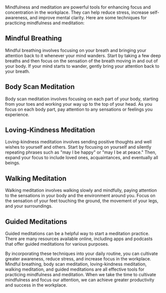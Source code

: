 
Mindfulness and meditation are powerful tools for enhancing focus and concentration in the workplace. They can help reduce stress, increase self-awareness, and improve mental clarity. Here are some techniques for practicing mindfulness and meditation:

## Mindful Breathing

Mindful breathing involves focusing on your breath and bringing your attention back to it whenever your mind wanders. Start by taking a few deep breaths and then focus on the sensation of the breath moving in and out of your body. If your mind starts to wander, gently bring your attention back to your breath.

## Body Scan Meditation

Body scan meditation involves focusing on each part of your body, starting from your toes and working your way up to the top of your head. As you focus on each body part, pay attention to any sensations or feelings you experience.

## Loving-Kindness Meditation

Loving-kindness meditation involves sending positive thoughts and well wishes to yourself and others. Start by focusing on yourself and silently repeating phrases such as "may I be happy" or "may I be at peace." Then, expand your focus to include loved ones, acquaintances, and eventually all beings.

## Walking Meditation

Walking meditation involves walking slowly and mindfully, paying attention to the sensations in your body and the environment around you. Focus on the sensation of your feet touching the ground, the movement of your legs, and your surroundings.

## Guided Meditations

Guided meditations can be a helpful way to start a meditation practice. There are many resources available online, including apps and podcasts that offer guided meditations for various purposes.

By incorporating these techniques into your daily routine, you can cultivate greater awareness, reduce stress, and increase focus in the workplace. Mindful breathing, body scan meditation, loving-kindness meditation, walking meditation, and guided meditations are all effective tools for practicing mindfulness and meditation. When we take the time to cultivate mindfulness and focus our attention, we can achieve greater productivity and success in the workplace.
